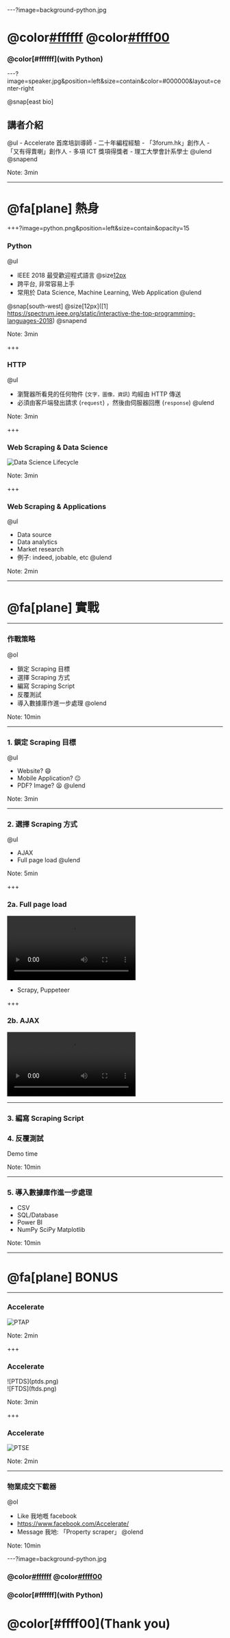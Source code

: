 ---?image=background-python.jpg

# @color[#ffffff](Web) @color[#ffff00](Scraping)
### @color[#ffffff](with Python)

---?image=speaker.jpg&position=left&size=contain&color=#000000&layout=center-right

@snap[east bio]
<h2>講者介紹</h2>
@ul
- Accelerate 首席培訓導師
- 二十年編程經驗
- 「3forum.hk」創作人
- 「又有得賣喇」創作人
- 多項 ICT 獎項得獎者
- 理工大學會計系學士
@ulend
@snapend

Note: 3min

---

# @fa[plane] 熱身

+++?image=python.png&position=left&size=contain&opacity=15

### Python

@ul
- IEEE 2018 最受歡迎程式語言 @size[12px]([1])
- 跨平台, 非常容易上手
- 常用於 Data Science, Machine Learning, Web Application
@ulend

@snap[south-west]
@size[12px]([1] https://spectrum.ieee.org/static/interactive-the-top-programming-languages-2018)
@snapend

Note: 3min

+++

### HTTP

@ul
- 瀏覽器所看見的任何物件 (`文字，圖像，資訊`) 均經由 HTTP 傳送
- 必須由客戶端發出請求 (`request`) ，然後由伺服器回應 (`response`)
@ulend

Note: 3min

+++

### Web Scraping & Data Science

![Data Science Lifecycle](tdsp-lifecycle.png)

Note: 3min

+++

### Web Scraping & Applications

@ul
- Data source
- Data analytics
- Market research
- 例子: indeed, jobable, etc
@ulend

Note: 2min

---

# @fa[plane] 實戰

--- 

### 作戰策略

@ol
- 鎖定 Scraping 目標
- 選擇 Scraping 方式
- 編寫 Scraping Script
- 反覆測試
- 導入數據庫作進一步處理
@olend

Note: 10min

--- 

### 1. 鎖定 Scraping 目標

@ul
- Website? 😄
- Mobile Application? 😐
- PDF? Image? 😫
@ulend

Note: 3min

---

### 2. 選擇 Scraping 方式

@ul
- AJAX
- Full page load
@ulend

Note: 5min

+++

### 2a. Full page load

![Full page load example](video-full-page-load.mp4)

- Scrapy, Puppeteer

+++

### 2b. AJAX

![AJAX example](video-ajax.mp4)

---

### 3. 編寫 Scraping Script
### 4. 反覆測試

Demo time

Note: 10min

---

### 5. 導入數據庫作進一步處理

- CSV
- SQL/Database
- Power BI
- NumPy SciPy Matplotlib

Note: 10min

---

# @fa[plane] BONUS

---

### Accelerate

![PTAP](ptap.png)

Note: 2min

+++

### Accelerate

<div class="row">
<div class="col-6">
![PTDS](ptds.png)
</div>
<div class="col-6">
![FTDS](ftds.png)
</div>
</div>

Note: 3min

+++

### Accelerate

![PTSE](ptse.png)

Note: 2min

---

### 物業成交下載器

@ol
- Like 我地嘅 facebook
- https://www.facebook.com/Accelerate/
- Message 我地: 「Property scraper」
@olend

Note: 10min

---?image=background-python.jpg

### @color[#ffffff](Web) @color[#ffff00](Scraping)
### @color[#ffffff](with Python)
# @color[#ffff00](Thank you)
